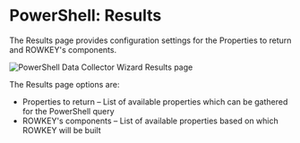 # PowerShell: Results

The Results page provides configuration settings for the Properties to return and ROWKEY's
components.

![PowerShell Data Collector Wizard Results page](/img/product_docs/accessanalyzer/admin/datacollector/adinventory/results.webp)

The Results page options are:

- Properties to return – List of available properties which can be gathered for the PowerShell query
- ROWKEY's components – List of available properties based on which ROWKEY will be built
